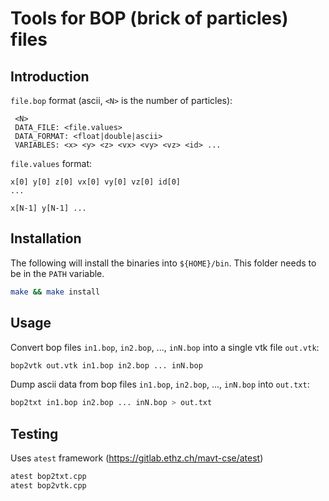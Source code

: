 Tools for BOP (brick of particles) files
========================================

Introduction
------------
`file.bop` format (ascii, `<N>` is the number of particles):

	 <N>
	 DATA_FILE: <file.values>
	 DATA_FORMAT: <float|double|ascii>
	 VARIABLES: <x> <y> <z> <vx> <vy> <vz> <id> ...

`file.values` format:


	x[0] y[0] z[0] vx[0] vy[0] vz[0] id[0]
	...

	x[N-1] y[N-1] ...

Installation
------------

The following will install the binaries into `${HOME}/bin`. This folder needs to be in the `PATH` variable.
```sh
make && make install
```

Usage
-----

Convert bop files `in1.bop`, `in2.bop`, ..., `inN.bop` into a single vtk file `out.vtk`:
```sh
bop2vtk out.vtk in1.bop in2.bop ... inN.bop
```

Dump ascii data from bop files `in1.bop`, `in2.bop`, ..., `inN.bop` into `out.txt`:
```sh
bop2txt in1.bop in2.bop ... inN.bop > out.txt
```

Testing
-------
Uses `atest` framework (https://gitlab.ethz.ch/mavt-cse/atest)

```sh
atest bop2txt.cpp
atest bop2vtk.cpp
```

